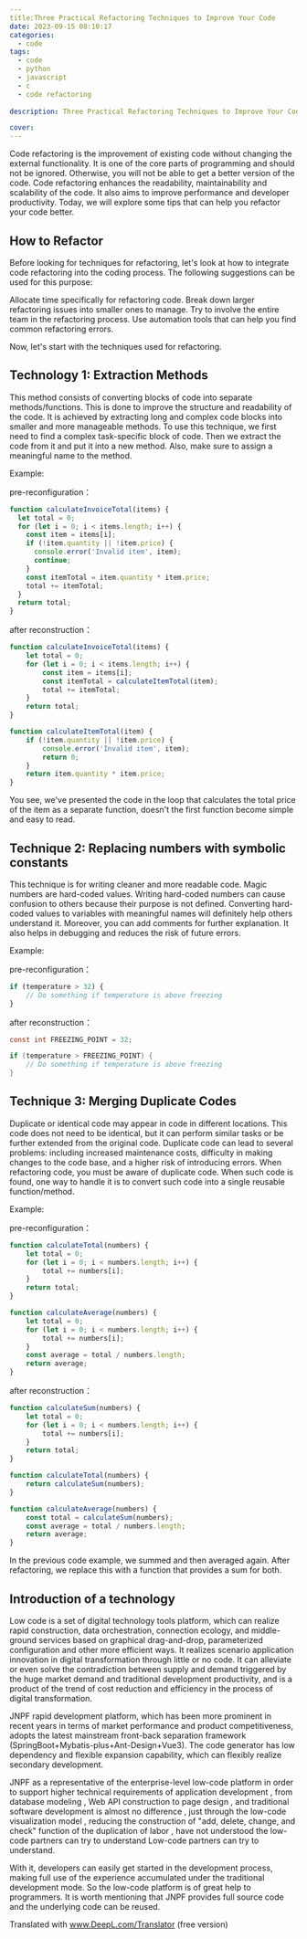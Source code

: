 ```yaml
---
title:Three Practical Refactoring Techniques to Improve Your Code
date: 2023-09-15 08:10:17
categories:
  - code
tags:
  - code
  - python
  - javascript
  - c
  - code refactoring
  
description: Three Practical Refactoring Techniques to Improve Your Code,This article will take you through how to refactor your code more efficiently and increase your productivity.

cover: 
---
```




Code refactoring is the improvement of existing code without changing the external functionality. It is one of the core parts of programming and should not be ignored. Otherwise, you will not be able to get a better version of the code. Code refactoring enhances the readability, maintainability and scalability of the code. It also aims to improve performance and developer productivity. Today, we will explore some tips that can help you refactor your code better.

## How to Refactor

Before looking for techniques for refactoring, let's look at how to integrate code refactoring into the coding process. The following suggestions can be used for this purpose:

Allocate time specifically for refactoring code.
Break down larger refactoring issues into smaller ones to manage.
Try to involve the entire team in the refactoring process.
Use automation tools that can help you find common refactoring errors.

Now, let's start with the techniques used for refactoring.

## Technology 1: Extraction Methods

This method consists of converting blocks of code into separate methods/functions. This is done to improve the structure and readability of the code. It is achieved by extracting long and complex code blocks into smaller and more manageable methods. To use this technique, we first need to find a complex task-specific block of code. Then we extract the code from it and put it into a new method. Also, make sure to assign a meaningful name to the method.

Example:

pre-reconfiguration：
```javascript
function calculateInvoiceTotal(items) {
  let total = 0;
  for (let i = 0; i < items.length; i++) {
    const item = items[i];
    if (!item.quantity || !item.price) {
      console.error('Invalid item', item);
      continue;
    }
    const itemTotal = item.quantity * item.price;
    total += itemTotal;
  }
  return total;
}
```
after reconstruction：

```javascript
function calculateInvoiceTotal(items) {
    let total = 0;
    for (let i = 0; i < items.length; i++) {
        const item = items[i];
        const itemTotal = calculateItemTotal(item);
        total += itemTotal;
    }
    return total;
}

function calculateItemTotal(item) {
    if (!item.quantity || !item.price) {
        console.error('Invalid item', item);
        return 0;
    }
    return item.quantity * item.price;
}
```

You see, we've presented the code in the loop that calculates the total price of the item as a separate function, doesn't the first function become simple and easy to read.

## Technique 2: Replacing numbers with symbolic constants

This technique is for writing cleaner and more readable code. Magic numbers are hard-coded values. Writing hard-coded numbers can cause confusion to others because their purpose is not defined. Converting hard-coded values to variables with meaningful names will definitely help others understand it. Moreover, you can add comments for further explanation. It also helps in debugging and reduces the risk of future errors.

Example:

pre-reconfiguration：
```javascript
if (temperature > 32) {
    // Do something if temperature is above freezing
}
```

after reconstruction：

```c
const int FREEZING_POINT = 32;

if (temperature > FREEZING_POINT) {
    // Do something if temperature is above freezing
}
```

## Technique 3: Merging Duplicate Codes

Duplicate or identical code may appear in code in different locations. This code does not need to be identical, but it can perform similar tasks or be further extended from the original code. Duplicate code can lead to several problems: including increased maintenance costs, difficulty in making changes to the code base, and a higher risk of introducing errors. When refactoring code, you must be aware of duplicate code. When such code is found, one way to handle it is to convert such code into a single reusable function/method.

Example:

pre-reconfiguration：

```javascript
function calculateTotal(numbers) {
    let total = 0;
    for (let i = 0; i < numbers.length; i++) {
        total += numbers[i];
    }
    return total;
}

function calculateAverage(numbers) {
    let total = 0;
    for (let i = 0; i < numbers.length; i++) {
        total += numbers[i];
    }
    const average = total / numbers.length;
    return average;
}
```

after reconstruction：

```javascript
function calculateSum(numbers) {
    let total = 0;
    for (let i = 0; i < numbers.length; i++) {
        total += numbers[i];
    }
    return total;
}

function calculateTotal(numbers) {
    return calculateSum(numbers);
}

function calculateAverage(numbers) {
    const total = calculateSum(numbers);
    const average = total / numbers.length;
    return average;
}
```

In the previous code example, we summed and then averaged again. After refactoring, we replace this with a function that provides a sum for both.

## Introduction of a technology

Low code is a set of digital technology tools platform, which can realize rapid construction, data orchestration, connection ecology, and middle-ground services based on graphical drag-and-drop, parameterized configuration and other more efficient ways. It realizes scenario application innovation in digital transformation through little or no code. It can alleviate or even solve the contradiction between supply and demand triggered by the huge market demand and traditional development productivity, and is a product of the trend of cost reduction and efficiency in the process of digital transformation.

JNPF rapid development platform, which has been more prominent in recent years in terms of market performance and product competitiveness, adopts the latest mainstream front-back separation framework (SpringBoot+Mybatis-plus+Ant-Design+Vue3). The code generator has low dependency and flexible expansion capability, which can flexibly realize secondary development.

JNPF as a representative of the enterprise-level low-code platform in order to support higher technical requirements of application development , from database modeling , Web API construction to page design , and traditional software development is almost no difference , just through the low-code visualization model , reducing the construction of "add, delete, change, and check" function of the duplication of labor , have not understood the low-code partners can try to understand Low-code partners can try to understand.

With it, developers can easily get started in the development process, making full use of the experience accumulated under the traditional development mode. So the low-code platform is of great help to programmers. It is worth mentioning that JNPF provides full source code and the underlying code can be reused.

Translated with www.DeepL.com/Translator (free version)




